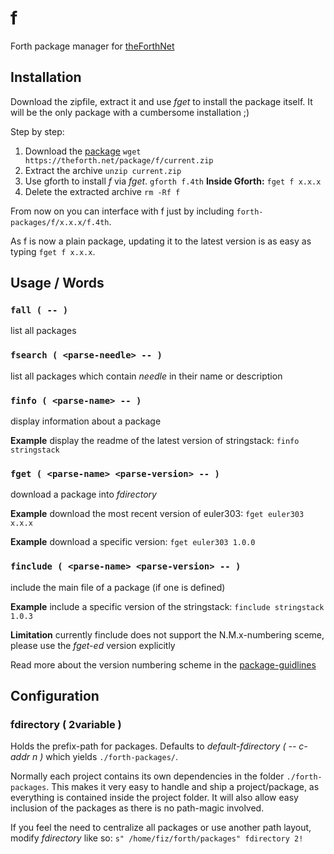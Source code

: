 # f
Forth package manager for [theForthNet](https://theforth.net)


## Installation
Download the zipfile, extract it and use *fget* to install the package itself.
It will be the only package with a cumbersome installation ;)

Step by step:

1. Download the [package](https://theforth.net/package/f/current.zip)
   `wget https://theforth.net/package/f/current.zip`
2. Extract the archive
   `unzip current.zip`
3. Use gforth to install *f* via *fget*.
   `gforth f.4th`
   **Inside Gforth:**
   `fget f x.x.x`
4. Delete the extracted archive
   `rm -Rf f`

From now on you can interface with f just by including `forth-packages/f/x.x.x/f.4th`.

As f is now a plain package, updating it to the latest version is as easy as typing `fget f x.x.x`.


## Usage / Words
### `fall ( -- )`
list all packages

### `fsearch ( <parse-needle> -- )`
list all packages which contain *needle* in their name or description 

### `finfo ( <parse-name> -- )`
display information about a package

**Example** display the readme of the latest version of stringstack:
`finfo stringstack`

### `fget ( <parse-name> <parse-version> -- )`
download a package into *fdirectory*

**Example** download the most recent version of euler303:
`fget euler303 x.x.x`

**Example** download a specific version:
`fget euler303 1.0.0`

### `finclude ( <parse-name> <parse-version> -- )`
include the main file of a package (if one is defined)

**Example** include a specific version of the stringstack:
`finclude stringstack 1.0.3`

**Limitation** currently finclude does not support the N.M.x-numbering sceme, please use the *fget-ed* version explicitly



Read more about the version numbering scheme in the [package-guidlines](/guidelines)


## Configuration
### fdirectory ( 2variable )
Holds the prefix-path for packages.
Defaults to *default-fdirectory ( -- c-addr n )* which yields `./forth-packages/`.

Normally each project contains its own dependencies in the folder `./forth-packages`.
This makes it very easy to handle and ship a project/package, as everything is contained inside the project folder.
It will also allow easy inclusion of the packages as there is no path-magic involved.

If you feel the need to centralize all packages or use another path layout, modify *fdirectory* like so:
`s" /home/fiz/forth/packages" fdirectory 2!`
